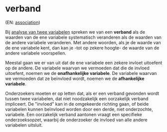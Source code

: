 # verband

(EN: [association](../en/association.md))

Bij [analyse van twee variabelen](analyse-van-twee-variabelen.md) spreken we van een **verband** als de waarden van de ene variabele systematisch veranderen als de waarden van de andere variabele veranderen. Met andere woorden, als je de waarde van de ene variabele kent, dan kan je -tot op zekere hoogte- de waarde van de andere variabele voorspellen.

Meestal gaan we er van uit dat de ene variabele een zekere invloet uitoefent op de andere. De variabele waarvan we vermoeden dat die de invloed uitoefent, noemen we de **onafhankelijke variabele**. De variabele waarvan we vermoeden dat ze beïnvloed wordt, noemen we de **afhankelijke variabele**.

Onderzoekers moeten er op letten dat, als er een verband gevonden wordt tussen twee variabelen, dat niet noodzakelijk een oorzakelijk verband impliceert. De "invloed" kan in de omgekeerde richting gaan, of beide variabelen kunnen beïnvloed worden door een derde, niet onderzochte, variabele. Een oorzakelijk verband aantonen vraagt een specifieke onderzoeksopzet, waarbij de onderzoeker de invloed van alle andere variabelen uitsluit.
